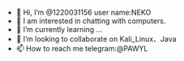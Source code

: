 - 👋 Hi, I’m @1220031156 user name:NEKO
- 👀 I am interested in chatting with computers.
- 🌱 I’m currently learning ...
- 💞️ I’m looking to collaborate on Kali_Linux、Java
- 📫 How to reach me telegram:@PAWYL

<!---
1220031156/1220031156 is a ✨ special ✨ repository because its `README.md` (this file) appears on your GitHub profile.
You can click the Preview link to take a look at your changes.
--->
